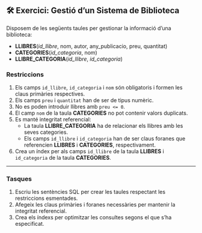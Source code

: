 

## 🛠 **Exercici: Gestió d’un Sistema de Biblioteca**

Disposem de les següents taules per gestionar la informació d’una biblioteca:  
- **LLIBRES**(_id_llibre_, nom, autor, any_publicacio, preu, quantitat)  
- **CATEGORIES**(_id_categoria_, nom)  
- **LLIBRE_CATEGORIA**(_id_llibre_, _id_categoria_)  

### **Restriccions**
1. Els camps `id_llibre`, `id_categoria` i `nom` són obligatoris i formen les claus primàries respectives.
2. Els camps `preu` i `quantitat` han de ser de tipus numèric.
3. No es poden introduir llibres amb `preu <= 0`.
4. El camp `nom` de la taula **CATEGORIES** no pot contenir valors duplicats.
5. Es manté integritat referencial:
   - La taula **LLIBRE_CATEGORIA** ha de relacionar els llibres amb les seves categories.
   - Els camps `id_llibre` i `id_categoria` han de ser claus foranes que referencien **LLIBRES** i **CATEGORIES**, respectivament.
6. Crea un índex per als camps `id_llibre` de la taula **LLIBRES** i `id_categoria` de la taula **CATEGORIES**.

---

### **Tasques**
1. Escriu les sentències SQL per crear les taules respectant les restriccions esmentades.
2. Afegeix les claus primàries i foranes necessàries per mantenir la integritat referencial.
3. Crea els índexs per optimitzar les consultes segons el que s’ha especificat.
